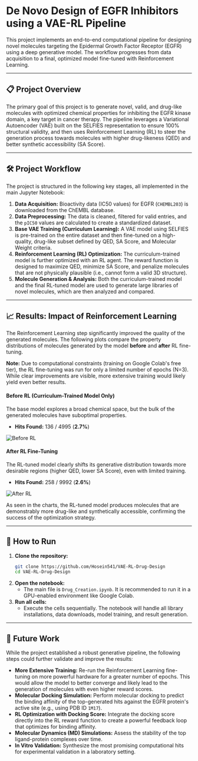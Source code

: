 # De Novo Design of EGFR Inhibitors using a VAE-RL Pipeline

This project implements an end-to-end computational pipeline for designing novel molecules targeting the Epidermal Growth Factor Receptor (EGFR) using a deep generative model. The workflow progresses from data acquisition to a final, optimized model fine-tuned with Reinforcement Learning.

---

## 📋 Project Overview

The primary goal of this project is to generate novel, valid, and drug-like molecules with optimized chemical properties for inhibiting the EGFR kinase domain, a key target in cancer therapy. The pipeline leverages a Variational Autoencoder (VAE) built on the SELFIES representation to ensure 100% structural validity, and then uses Reinforcement Learning (RL) to steer the generation process towards molecules with higher drug-likeness (QED) and better synthetic accessibility (SA Score).

---

## 🛠️ Project Workflow

The project is structured in the following key stages, all implemented in the main Jupyter Notebook:

1.  **Data Acquisition:** Bioactivity data (IC50 values) for EGFR (`CHEMBL203`) is downloaded from the ChEMBL database.
2.  **Data Preprocessing:** The data is cleaned, filtered for valid entries, and the `pIC50` values are calculated to create a standardized dataset.
3.  **Base VAE Training (Curriculum Learning):** A VAE model using SELFIES is pre-trained on the entire dataset and then fine-tuned on a high-quality, drug-like subset defined by QED, SA Score, and Molecular Weight criteria.
4.  **Reinforcement Learning (RL) Optimization:** The curriculum-trained model is further optimized with an RL agent. The reward function is designed to maximize QED, minimize SA Score, and penalize molecules that are not physically plausible (i.e., cannot form a valid 3D structure).
5.  **Molecule Generation & Analysis:** Both the curriculum-trained model and the final RL-tuned model are used to generate large libraries of novel molecules, which are then analyzed and compared.

---

## 📈 Results: Impact of Reinforcement Learning

The Reinforcement Learning step significantly improved the quality of the generated molecules. The following plots compare the property distributions of molecules generated by the model **before** and **after** RL fine-tuning.

**Note:** Due to computational constraints (training on Google Colab's free tier), the RL fine-tuning was run for only a limited number of epochs (N=3). While clear improvements are visible, more extensive training would likely yield even better results.

#### Before RL (Curriculum-Trained Model Only)
The base model explores a broad chemical space, but the bulk of the generated molecules have suboptimal properties.
* **Hits Found:** 136 / 4995 (**2.7%**)

![Before RL](image_3e3d14.png)

#### After RL Fine-Tuning
The RL-tuned model clearly shifts its generative distribution towards more desirable regions (higher QED, lower SA Score), even with limited training.
* **Hits Found:** 258 / 9992 (**2.6%**)

![After RL](image_771a9d.png)

As seen in the charts, the RL-tuned model produces molecules that are demonstrably more drug-like and synthetically accessible, confirming the success of the optimization strategy.

---

## 🚀 How to Run

1.  **Clone the repository:**
    ```bash
    git clone https://github.com/Hosein541/VAE-RL-Drug-Design
    cd VAE-RL-Drug-Design
    ```
2.  **Open the notebook:**
    * The main file is `Drug_Creation.ipynb`. It is recommended to run it in a GPU-enabled environment like Google Colab.
3.  **Run all cells:**
    * Execute the cells sequentially. The notebook will handle all library installations, data downloads, model training, and result generation.

---

## 🔬 Future Work

While the project established a robust generative pipeline, the following steps could further validate and improve the results:

* **More Extensive Training:** Re-run the Reinforcement Learning fine-tuning on more powerful hardware for a greater number of epochs. This would allow the model to better converge and likely lead to the generation of molecules with even higher reward scores.
* **Molecular Docking Simulation:** Perform molecular docking to predict the binding affinity of the top-generated hits against the EGFR protein's active site (e.g., using PDB ID `1M17`).
* **RL Optimization with Docking Score:** Integrate the docking score directly into the RL reward function to create a powerful feedback loop that optimizes for binding affinity.
* **Molecular Dynamics (MD) Simulations:** Assess the stability of the top ligand-protein complexes over time.
* **In Vitro Validation:** Synthesize the most promising computational hits for experimental validation in a laboratory setting.
